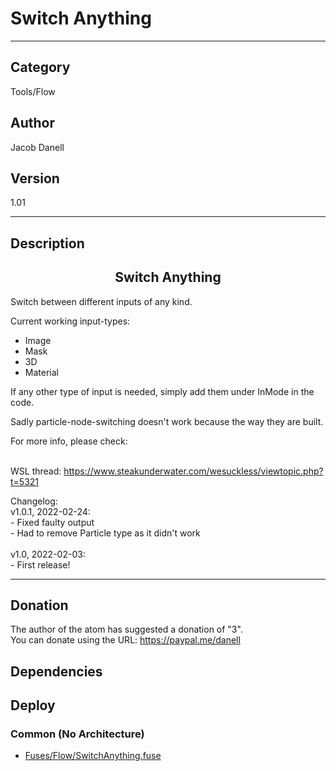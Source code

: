 # Switch Anything
___

## Category
Tools/Flow

## Author
Jacob Danell

## Version
1.01

___

## Description
<center><h2>Switch Anything</h2></center>
<p>Switch between different inputs of any kind.</p>

<p>Current working input-types:
<ul>
	<li>Image</li>
	<li>Mask</li>
	<li>3D</li>
	<li>Material</li>
</ul>
</p>
<p>If any other type of input is needed, simply add them under InMode in the code.</p>
<p>Sadly particle-node-switching doesn't work because the way they are built.</p>

<p>For more info, please check:</p>

<br>WSL thread: <a href="https://www.steakunderwater.com/wesuckless/viewtopic.php?t=5321">https://www.steakunderwater.com/wesuckless/viewtopic.php?t=5321</a></br>


<p>
Changelog:<br/>
v1.0.1, 2022-02-24:<br />
- Fixed faulty output<br />
- Had to remove Particle type as it didn't work<br />
<br />
v1.0, 2022-02-03:<br />
- First release!<br />
</p>

___

## Donation
The author of the atom has suggested a donation of "3".  
You can donate using the URL: <a href="https://paypal.me/danell">https://paypal.me/danell</a>
## Dependencies

## Deploy

### Common (No Architecture)

<ul>
<li><a href="https://gitlab.com/WeSuckLess/Reactor/-/blob/master/Atoms/com.JacobDanell.SwitchAnything/Fuses/Flow/SwitchAnything.fuse?ref_type=heads">Fuses/Flow/SwitchAnything.fuse</a></li>
</ul>
